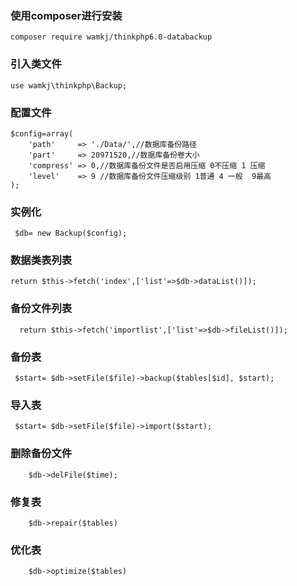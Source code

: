 ### 使用composer进行安装
~~~
composer require wamkj/thinkphp6.0-databackup
~~~

### 引入类文件
~~~
use wamkj\thinkphp\Backup;
~~~

### 配置文件
~~~
$config=array(
    'path'     => './Data/',//数据库备份路径
    'part'     => 20971520,//数据库备份卷大小
    'compress' => 0,//数据库备份文件是否启用压缩 0不压缩 1 压缩
    'level'    => 9 //数据库备份文件压缩级别 1普通 4 一般  9最高
);
~~~

### 实例化
~~~
 $db= new Backup($config);
~~~

### 数据类表列表
~~~
return $this->fetch('index',['list'=>$db->dataList()]);
~~~
### 备份文件列表
~~~
  return $this->fetch('importlist',['list'=>$db->fileList()]);
~~~

### 备份表
~~~
 $start= $db->setFile($file)->backup($tables[$id], $start);
~~~

### 导入表
~~~
 $start= $db->setFile($file)->import($start);
~~~

### 删除备份文件
~~~
    $db->delFile($time);
~~~

### 修复表
~~~
    $db->repair($tables)
~~~

### 优化表
~~~
    $db->optimize($tables)
~~~
